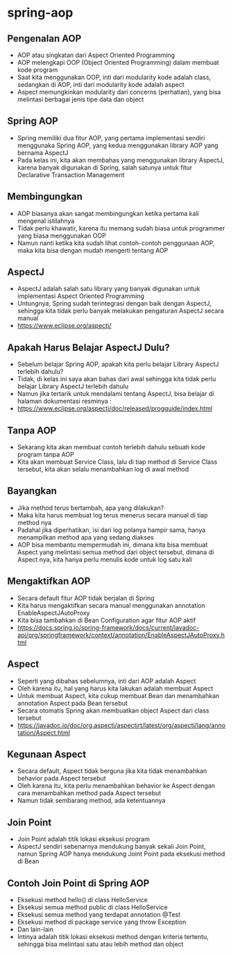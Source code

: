 # spring-aop
## Pengenalan AOP
- AOP atau singkatan dari Aspect Oriented Programming 
- AOP melengkapi OOP (Object Oriented Programming) dalam membuat kode program 
- Saat kita menggunakan OOP, inti dari modularity kode adalah class, sedangkan di AOP, inti dari modularity kode adalah aspect 
- Aspect memungkinkan modularity dari concerns (perhatian), yang bisa melintasi berbagai jenis tipe data dan object

## Spring AOP
- Spring memiliki dua fitur AOP, yang pertama implementasi sendiri menggunaka Spring AOP, yang kedua menggunakan library AOP yang bernama AspectJ 
- Pada kelas ini, kita akan membahas yang menggunakan library AspectJ, karena banyak digunakan di Spring, salah satunya untuk fitur Declarative Transaction Management

## Membingungkan
- AOP biasanya akan sangat membingungkan ketika pertama kali mengenal istilahnya 
- Tidak perlu khawatir, karena itu memang sudah biasa untuk programmer yang biasa menggunakan OOP 
- Namun nanti ketika kita sudah lihat contoh-contoh penggunaan AOP, maka kita bisa dengan mudah mengerti tentang AOP

## AspectJ
- AspectJ adalah salah satu library yang banyak digunakan untuk implementasi Aspect Oriented Programming 
- Untungnya, Spring sudah terintegrasi dengan baik dengan AspectJ, sehingga kita tidak perlu banyak melakukan pengaturan AspectJ secara manual
- https://www.eclipse.org/aspectj/ 

## Apakah Harus Belajar AspectJ Dulu?
- Sebelum belajar Spring AOP, apakah kita perlu belajar Library AspectJ terlebih dahulu? 
- Tidak, di kelas ini saya akan bahas dari awal sehingga kita tidak perlu belajar Library AspectJ terlebih dahulu 
- Namun jika tertarik untuk mendalami tentang AspectJ, bisa belajar di halaman dokumentasi resminya :
- https://www.eclipse.org/aspectj/doc/released/progguide/index.html 

## Tanpa AOP
- Sekarang kita akan membuat contoh terlebih dahulu sebuah kode program tanpa AOP 
- Kita akan membuat Service Class, lalu di tiap method di Service Class tersebut, kita akan selalu menambahkan log di awal method

## Bayangkan
- Jika method terus bertambah, apa yang dilakukan? 
- Maka kita harus membuat log terus menerus secara manual di tiap method nya 
- Padahal jika diperhatikan, isi dari log polanya hampir sama, hanya menampilkan method apa yang sedang diakses 
- AOP bisa membantu mempermudah ini, dimana kita bisa membuat Aspect yang melintasi semua method dari object tersebut, dimana di Aspect nya, kita hanya perlu menulis kode untuk log satu kali

## Mengaktifkan AOP
- Secara default fitur AOP tidak berjalan di Spring 
- Kita harus mengaktifkan secara manual menggunakan annotation EnableAspectJAutoProxy 
- Kita bisa tambahkan di Bean Configuration agar fitur AOP aktif
- https://docs.spring.io/spring-framework/docs/current/javadoc-api/org/springframework/context/annotation/EnableAspectJAutoProxy.html 

## Aspect
- Seperti yang dibahas sebelumnya, inti dari AOP adalah Aspect 
- Oleh karena itu, hal yang harus kita lakukan adalah membuat Aspect 
- Untuk membuat Aspect, kita cukup membuat Bean dan menambahkan annotation Aspect pada Bean tersebut 
- Secara otomatis Spring akan membuatkan object Aspect dari class tersebut
- https://javadoc.io/doc/org.aspectj/aspectjrt/latest/org/aspectj/lang/annotation/Aspect.html 

## Kegunaan Aspect
- Secara default, Aspect tidak berguna jika kita tidak menambahkan behavior pada Aspect tersebut
- Oleh karena itu, kita perlu menambahkan behavior ke Aspect dengan cara menambahkan method pada Aspect tersebut
- Namun tidak sembarang method, ada ketentuannya

## Join Point
- Join Point adalah titik lokasi eksekusi program
- AspectJ sendiri sebenarnya mendukung banyak sekali Join Point, namun Spring AOP hanya mendukung Joint Point pada eksekusi method di Bean

## Contoh Join Point di Spring AOP
- Eksekusi method hello() di class HelloService 
- Eksekusi semua method public di class HelloService 
- Eksekusi semua method yang terdapat annotation @Test 
- Eksekusi method di package service yang throw Exception 
- Dan lain-lain 
- Intinya adalah titik lokasi eksekusi method dengan kriteria tertentu, sehingga bisa melintasi satu atau lebih method dan object
